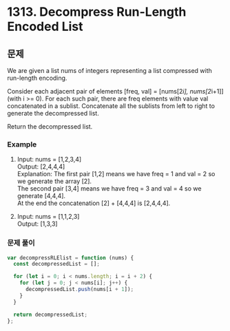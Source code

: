 # 1313. Decompress Run-Length Encoded List

## 문제

We are given a list nums of integers representing a list compressed with run-length encoding.

Consider each adjacent pair of elements [freq, val] = [nums[2*i], nums[2*i+1]] (with i >= 0). For each such pair, there are freq elements with value val concatenated in a sublist. Concatenate all the sublists from left to right to generate the decompressed list.

Return the decompressed list.

### Example

1. Input: nums = [1,2,3,4]  
   Output: [2,4,4,4]  
   Explanation: The first pair [1,2] means we have freq = 1 and val = 2 so we generate the array [2].  
   The second pair [3,4] means we have freq = 3 and val = 4 so we generate [4,4,4].  
   At the end the concatenation [2] + [4,4,4] is [2,4,4,4].

2. Input: nums = [1,1,2,3]  
   Output: [1,3,3]

### 문제 풀이

```js
var decompressRLElist = function (nums) {
  const decompressedList = [];

  for (let i = 0; i < nums.length; i = i + 2) {
    for (let j = 0; j < nums[i]; j++) {
      decompressedList.push(nums[i + 1]);
    }
  }

  return decompressedList;
};
```
